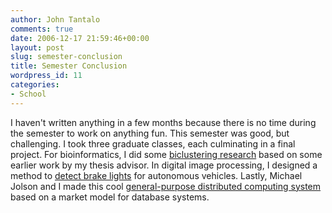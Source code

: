```yaml
---
author: John Tantalo
comments: true
date: 2006-12-17 21:59:46+00:00
layout: post
slug: semester-conclusion
title: Semester Conclusion
wordpress_id: 11
categories:
- School
---
```


I haven't written anything in a few months because there is no time during the semester to work on anything fun. This semester was good, but challenging. I took three graduate classes, each culminating in a final project. For bioinformatics, I did some [biclustering research](/images/wp-content/uploads/2006/12/biclustering.pdf) based on some earlier work by my thesis advisor. In digital image processing, I designed a method to [detect brake lights](/images/wp-content/uploads/2006/12/brakedetection.pdf) for autonomous vehicles. Lastly, Michael Jolson and I made this cool [general-purpose distributed computing system](/images/wp-content/uploads/2006/12/marketdispatcher.pdf) based on a market model for database systems.
